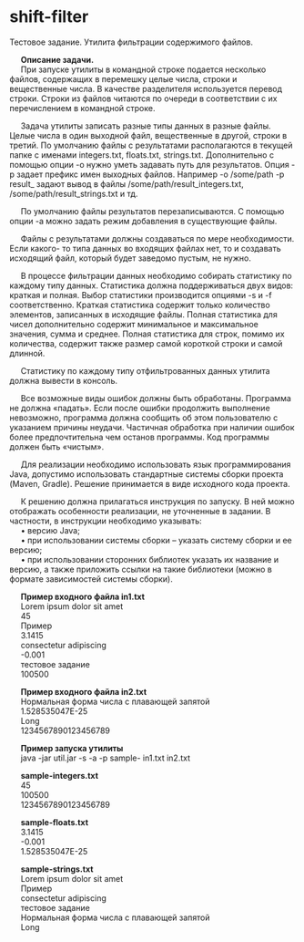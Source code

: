 # shift-filter
Тестовое задание. Утилита фильтрации содержимого файлов.

&nbsp;&nbsp;&nbsp;&nbsp;&nbsp;**Описание задачи.**  
&nbsp;&nbsp;&nbsp;&nbsp;&nbsp;При запуске утилиты в командной строке подается несколько файлов, содержащих в перемешку целые числа, строки и вещественные числа. В качестве разделителя используется перевод строки. Строки из файлов читаются по очереди в соответствии с их перечислением в командной строке.


&nbsp;&nbsp;&nbsp;&nbsp;&nbsp;Задача утилиты записать разные типы данных в разные файлы. Целые числа в один выходной файл, вещественные в другой, строки в третий. По умолчанию файлы с результатами располагаются в текущей папке с именами integers.txt, floats.txt, strings.txt. Дополнительно с помощью опции -o нужно уметь задавать путь для результатов. Опция -p задает префикс имен выходных файлов. Например -o /some/path -p result_ задают вывод в файлы /some/path/result_integers.txt, /some/path/result_strings.txt и тд.  


&nbsp;&nbsp;&nbsp;&nbsp;&nbsp;По умолчанию файлы результатов перезаписываются. С помощью опции -a можно задать режим добавления в существующие файлы.


&nbsp;&nbsp;&nbsp;&nbsp;&nbsp;Файлы с результатами должны создаваться по мере необходимости. Если какого- то типа данных во входящих файлах нет, то и создавать исходящий файл, который будет заведомо пустым, не нужно.  


&nbsp;&nbsp;&nbsp;&nbsp;&nbsp;В процессе фильтрации данных необходимо собирать статистику по каждому типу данных. Статистика должна поддерживаться двух видов: краткая и полная. Выбор статистики производится опциями -s и -f соответственно. Краткая статистика содержит только количество элементов, записанных в исходящие файлы. Полная статистика для чисел дополнительно содержит минимальное и максимальное значения, сумма и среднее. Полная статистика для строк, помимо их количества, содержит также размер самой короткой строки и самой длинной.  


&nbsp;&nbsp;&nbsp;&nbsp;&nbsp;Статистику по каждому типу отфильтрованных данных утилита должна вывести в консоль.  


&nbsp;&nbsp;&nbsp;&nbsp;&nbsp;Все возможные виды ошибок должны быть обработаны. Программа не должна «падать». Если после ошибки продолжить выполнение невозможно, программа должна сообщить об этом пользователю с указанием причины неудачи. Частичная обработка при наличии ошибок более предпочтительна чем останов программы. Код программы должен быть «чистым».  


&nbsp;&nbsp;&nbsp;&nbsp;&nbsp;Для реализации необходимо использовать язык программирования Java, допустимо использовать стандартные системы сборки проекта (Maven, Gradle). Решение принимается в виде исходного кода проекта.  


&nbsp;&nbsp;&nbsp;&nbsp;&nbsp;К решению должна прилагаться инструкция по запуску. В ней можно отображать особенности реализации, не уточненные в задании. В частности, в инструкции необходимо указывать:  
&nbsp;&nbsp;&nbsp;&nbsp;&nbsp;• версию Java;  
&nbsp;&nbsp;&nbsp;&nbsp;&nbsp;• при использовании системы сборки – указать систему сборки и ее версию;  
&nbsp;&nbsp;&nbsp;&nbsp;&nbsp;• при использовании сторонних библиотек указать их название и версию, а также приложить ссылки на такие библиотеки (можно в формате зависимостей системы сборки).  

&nbsp;&nbsp;&nbsp;&nbsp;&nbsp;**Пример входного файла in1.txt**  
&nbsp;&nbsp;&nbsp;&nbsp;&nbsp;Lorem ipsum dolor sit amet  
&nbsp;&nbsp;&nbsp;&nbsp;&nbsp;45  
&nbsp;&nbsp;&nbsp;&nbsp;&nbsp;Пример  
&nbsp;&nbsp;&nbsp;&nbsp;&nbsp;3.1415  
&nbsp;&nbsp;&nbsp;&nbsp;&nbsp;consectetur adipiscing  
&nbsp;&nbsp;&nbsp;&nbsp;&nbsp;-0.001  
&nbsp;&nbsp;&nbsp;&nbsp;&nbsp;тестовое задание  
&nbsp;&nbsp;&nbsp;&nbsp;&nbsp;100500  

&nbsp;&nbsp;&nbsp;&nbsp;&nbsp;**Пример входного файла in2.txt**  
&nbsp;&nbsp;&nbsp;&nbsp;&nbsp;Нормальная форма числа с плавающей запятой  
&nbsp;&nbsp;&nbsp;&nbsp;&nbsp;1.528535047E-25  
&nbsp;&nbsp;&nbsp;&nbsp;&nbsp;Long  
&nbsp;&nbsp;&nbsp;&nbsp;&nbsp;1234567890123456789  

&nbsp;&nbsp;&nbsp;&nbsp;&nbsp;**Пример запуска утилиты**  
&nbsp;&nbsp;&nbsp;&nbsp;&nbsp;java -jar util.jar -s -a -p sample- in1.txt in2.txt  

&nbsp;&nbsp;&nbsp;&nbsp;&nbsp;**sample-integers.txt**  
&nbsp;&nbsp;&nbsp;&nbsp;&nbsp;45  
&nbsp;&nbsp;&nbsp;&nbsp;&nbsp;100500  
&nbsp;&nbsp;&nbsp;&nbsp;&nbsp;1234567890123456789  

&nbsp;&nbsp;&nbsp;&nbsp;&nbsp;**sample-floats.txt**  
&nbsp;&nbsp;&nbsp;&nbsp;&nbsp;3.1415  
&nbsp;&nbsp;&nbsp;&nbsp;&nbsp;-0.001  
&nbsp;&nbsp;&nbsp;&nbsp;&nbsp;1.528535047E-25  

&nbsp;&nbsp;&nbsp;&nbsp;&nbsp;**sample-strings.txt**  
&nbsp;&nbsp;&nbsp;&nbsp;&nbsp;Lorem ipsum dolor sit amet  
&nbsp;&nbsp;&nbsp;&nbsp;&nbsp;Пример  
&nbsp;&nbsp;&nbsp;&nbsp;&nbsp;consectetur adipiscing  
&nbsp;&nbsp;&nbsp;&nbsp;&nbsp;тестовое задание  
&nbsp;&nbsp;&nbsp;&nbsp;&nbsp;Нормальная форма числа с плавающей запятой  
&nbsp;&nbsp;&nbsp;&nbsp;&nbsp;Long

